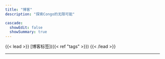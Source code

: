 ```yaml
---
title: "博客"
description: "探索Congo的无限可能"

cascade:
  showEdit: false
  showSummary: true
---
```


{{< lead >}}
[博客标签]({{< ref "tags" >}})
{{< /lead >}}

---